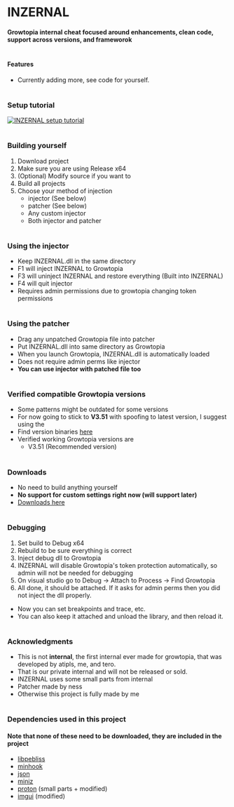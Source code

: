 # INZERNAL
#### Growtopia internal cheat focused around enhancements, clean code, support across versions, and frameworok


# 

#### Features
* Currently adding more, see code for yourself.

# 

### Setup tutorial
[![INZERNAL setup tutorial](https://i.ytimg.com/vi/0408qVbICEI/hqdefault.jpg)](https://www.youtube.com/watch?v=0408qVbICEI "INZERNAL setup tutorial")

# 

### Building yourself
1. Download project
1. Make sure you are using Release x64
1. (Optional) Modify source if you want to
1. Build all projects
1. Choose your method of injection
   * injector (See below)
   * patcher (See below)
   * Any custom injector
   * Both injector and patcher

# 

### Using the injector
* Keep INZERNAL.dll in the same directory
* F1 will inject INZERNAL to Growtopia
* F3 will uninject INZERNAL and restore everything (Built into INZERNAL)
* F4 will quit injector
* Requires admin permissions due to growtopia changing token permissions

# 

### Using the patcher
* Drag any unpatched Growtopia file into patcher
* Put INZERNAL.dll into same directory as Growtopia
* When you launch Growtopia, INZERNAL.dll is automatically loaded
* Does not require admin perms like injector
* **You can use injector with patched file too**

# 

### Verified compatible Growtopia versions
* Some patterns might be outdated for some versions
* For now going to stick to **V3.51** with spoofing to latest version, I suggest using the
* Find version binaries [here](https://github.com/ama6nen/INZERNAL/tree/main/gt)
* Verified working Growtopia versions are
  * V3.51 (Recommended version)

# 

### Downloads
* No need to build anything yourself
* **No support for custom settings right now (will support later)**
* [Downloads here](https://github.com/ama6nen/INZERNAL/releases)

# 

### Debugging
1. Set build to Debug x64
1. Rebuild to be sure everything is correct
1. Inject debug dll to Growtopia
1. INZERNAL will disable Growtopia's token protection automatically, so admin will not be needed for debugging
1. On visual studio go to  Debug -> Attach to Process -> Find Growtopia
1. All done, it should be attached. If it asks for admin perms then you did not inject the dll properly.
* Now you can set breakpoints and trace, etc.
* You can also keep it attached and unload the library, and then reload it.

# 

### Acknowledgments
* This is not **internal**, the first internal ever made for growtopia, that was developed by atipls, me, and tero. 
* That is our private internal and will not be released or sold.
* INZERNAL uses some small parts from internal
* Patcher made by ness
* Otherwise this project is fully made by me

# 

### Dependencies used in this project 
#### Note that none of these need to be downloaded, they are included in the project
* [libpebliss](https://github.com/asinbow/libpebliss)
* [minhook](https://github.com/TsudaKageyu/minhook)
* [json](https://github.com/nlohmann/json)
* [miniz](https://github.com/richgel999/miniz)
* [proton](https://github.com/SethRobinson/proton) (small parts + modified)
* [imgui](https://github.com/ocornut/imgui) (modified)
